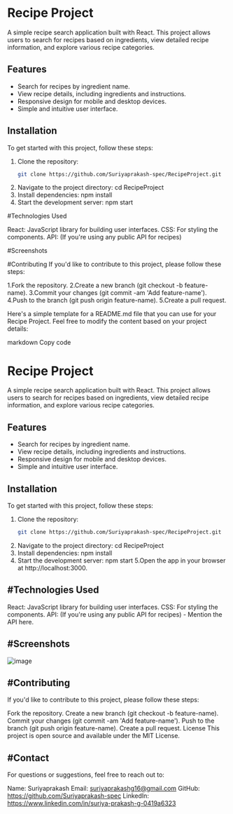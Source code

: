 # Recipe Project

A simple recipe search application built with React. This project allows users to search for recipes based on ingredients, view detailed recipe information, and explore various recipe categories.

## Features

- Search for recipes by ingredient name.
- View recipe details, including ingredients and instructions.
- Responsive design for mobile and desktop devices.
- Simple and intuitive user interface.

## Installation

To get started with this project, follow these steps:

1. Clone the repository:
   ```bash
   git clone https://github.com/Suriyaprakash-spec/RecipeProject.git

2. Navigate to the project directory:
         cd RecipeProject
3. Install dependencies:
         npm install
4. Start the development server:
       npm start

#Technologies Used

React: JavaScript library for building user interfaces.
CSS: For styling the components.
API: (If you're using any public API for recipes) 

#Screenshots

#Contributing
If you'd like to contribute to this project, please follow these steps:

1.Fork the repository.
2.Create a new branch (git checkout -b feature-name).
3.Commit your changes (git commit -am 'Add feature-name').
4.Push to the branch (git push origin feature-name).
5.Create a pull request.


Here's a simple template for a README.md file that you can use for your Recipe Project. Feel free to modify the content based on your project details:

markdown
Copy code
# Recipe Project

A simple recipe search application built with React. This project allows users to search for recipes based on ingredients, view detailed recipe information, and explore various recipe categories.

## Features

- Search for recipes by ingredient name.
- View recipe details, including ingredients and instructions.
- Responsive design for mobile and desktop devices.
- Simple and intuitive user interface.

## Installation

To get started with this project, follow these steps:

1. Clone the repository:
   ```bash
   git clone https://github.com/Suriyaprakash-spec/RecipeProject.git
2. Navigate to the project directory:
    cd RecipeProject
3. Install dependencies:
     npm install
4. Start the development server:
     npm start
5.Open the app in your browser at http://localhost:3000.

#Technologies Used
------------------
React: JavaScript library for building user interfaces.
CSS: For styling the components.
API: (If you're using any public API for recipes) - Mention the API here.

#Screenshots
----------
![image](https://github.com/user-attachments/assets/b7418eee-b247-433d-90b9-9c22cc255578)

#Contributing
-----------
If you'd like to contribute to this project, please follow these steps:

Fork the repository.
Create a new branch (git checkout -b feature-name).
Commit your changes (git commit -am 'Add feature-name').
Push to the branch (git push origin feature-name).
Create a pull request.
License
This project is open source and available under the MIT License.

#Contact
----------
For questions or suggestions, feel free to reach out to:

Name: Suriyaprakash
Email: suriyaprakashg16@gmail.com
GitHub: https://github.com/Suriyaprakash-spec
LinkedIn: https://www.linkedin.com/in/suriya-prakash-g-0419a6323
